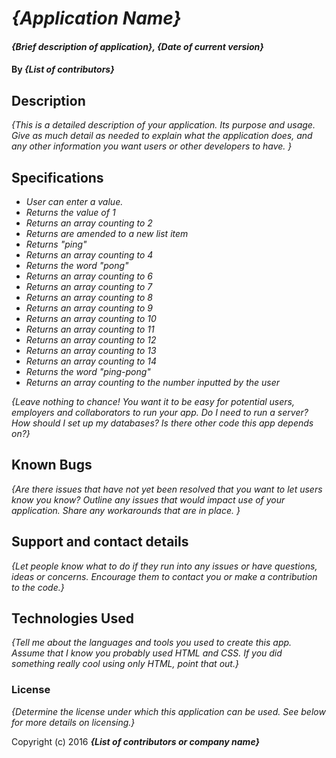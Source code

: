 # _{Application Name}_

#### _{Brief description of application}, {Date of current version}_

#### By _**{List of contributors}**_

## Description

_{This is a detailed description of your application. Its purpose and usage.  Give as much detail as needed to explain what the application does, and any other information you want users or other developers to have. }_

## Specifications

* _User can enter a value._
* _Returns the value of 1_
* _Returns an array counting to 2_
* _Returns are amended to a new list item_
* _Returns "ping"_
* _Returns an array counting to 4_
* _Returns the word "pong"_
* _Returns an array counting to 6_
* _Returns an array counting to 7_
* _Returns an array counting to 8_
* _Returns an array counting to 9_
* _Returns an array counting to 10_
* _Returns an array counting to 11_
* _Returns an array counting to 12_
* _Returns an array counting to 13_
* _Returns an array counting to 14_
* _Returns the word "ping-pong"_
* _Returns an array counting to the number inputted by the user_



_{Leave nothing to chance! You want it to be easy for potential users, employers and collaborators to run your app. Do I need to run a server? How should I set up my databases? Is there other code this app depends on?}_

## Known Bugs

_{Are there issues that have not yet been resolved that you want to let users know you know?  Outline any issues that would impact use of your application.  Share any workarounds that are in place. }_

## Support and contact details

_{Let people know what to do if they run into any issues or have questions, ideas or concerns.  Encourage them to contact you or make a contribution to the code.}_

## Technologies Used

_{Tell me about the languages and tools you used to create this app. Assume that I know you probably used HTML and CSS. If you did something really cool using only HTML, point that out.}_

### License

*{Determine the license under which this application can be used.  See below for more details on licensing.}*

Copyright (c) 2016 **_{List of contributors or company name}_**
